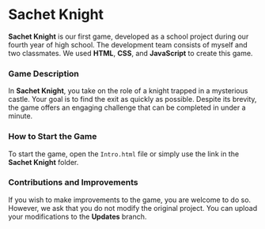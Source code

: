 # Sachet Knight

**Sachet Knight** is our first game, developed as a school project during our fourth year of high school. The development team consists of myself and two classmates. We used **HTML**, **CSS**, and **JavaScript** to create this game.

### Game Description

In **Sachet Knight**, you take on the role of a knight trapped in a mysterious castle. Your goal is to find the exit as quickly as possible. Despite its brevity, the game offers an engaging challenge that can be completed in under a minute.

### How to Start the Game

To start the game, open the `Intro.html` file or simply use the link in the **Sachet Knight** folder.

### Contributions and Improvements

If you wish to make improvements to the game, you are welcome to do so. However, we ask that you do not modify the original project. You can upload your modifications to the **Updates** branch.
